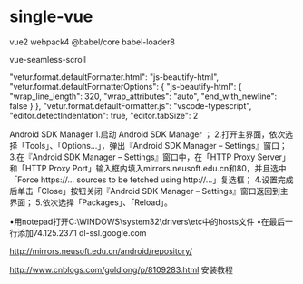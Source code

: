 # single-vue
vue2 webpack4  @babel/core babel-loader8

vue-seamless-scroll


"vetur.format.defaultFormatter.html": "js-beautify-html",
    "vetur.format.defaultFormatterOptions": {
        "js-beautify-html": {
            "wrap_line_length": 320,
            "wrap_attributes": "auto",
            "end_with_newline": false
        }
    },
    "vetur.format.defaultFormatter.js": "vscode-typescript",
    "editor.detectIndentation": true,
    "editor.tabSize": 2
    
    
Android SDK Manager
1.启动 Android SDK Manager ；
2.打开主界面，依次选择「Tools」、「Options…」，弹出『Android SDK Manager – Settings』窗口；
3.在『Android SDK Manager – Settings』窗口中，在「HTTP Proxy Server」和「HTTP Proxy Port」输入框内填入mirrors.neusoft.edu.cn和80，并且选中「Force https://… sources to be fetched using http://…」复选框；
4.设置完成后单击「Close」按钮关闭『Android SDK Manager – Settings』窗口返回到主界面；
5.依次选择「Packages」、「Reload」。

•用notepad打开C:\WINDOWS\system32\drivers\etc中的hosts文件
•在最后一行添加74.125.237.1 dl-ssl.google.com

http://mirrors.neusoft.edu.cn/android/repository/


http://www.cnblogs.com/goldlong/p/8109283.html 安装教程
